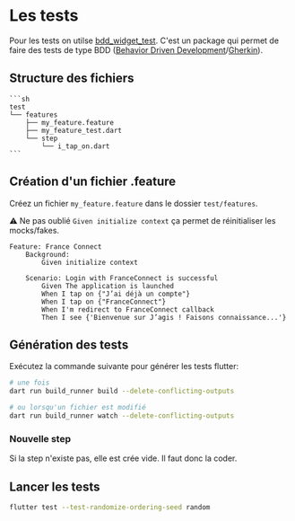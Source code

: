 # Les tests

Pour les tests on utilse [bdd_widget_test](https://pub.dev/packages/bdd_widget_test). C'est un package qui permet de faire des tests de type BDD ([Behavior Driven Development](https://fr.wikipedia.org/wiki/Programmation_pilot%C3%A9e_par_le_comportement)/[Gherkin](https://cucumber.io/docs/gherkin/reference)).

## Structure des fichiers

    ```sh
    test
    └── features
        ├── my_feature.feature
        ├── my_feature_test.dart
        └── step
            └── i_tap_on.dart
    ```

## Création d'un fichier .feature

Créez un fichier `my_feature.feature` dans le dossier `test/features`.

⚠️ Ne pas oublié `Given initialize context` ça permet de réinitialiser les mocks/fakes.

```gherkin
Feature: France Connect
    Background:
        Given initialize context

    Scenario: Login with FranceConnect is successful
        Given The application is launched
        When I tap on {"J’ai déjà un compte"}
        When I tap on {"FranceConnect"}
        When I'm redirect to FranceConnect callback
        Then I see {'Bienvenue sur J’agis ! Faisons connaissance...'}
```

## Génération des tests

Exécutez la commande suivante pour générer les tests flutter:

```sh
# une fois
dart run build_runner build --delete-conflicting-outputs

# ou lorsqu'un fichier est modifié
dart run build_runner watch --delete-conflicting-outputs
```

### Nouvelle step

Si la step n'existe pas, elle est crée vide. Il faut donc la coder.

## Lancer les tests

```sh
flutter test --test-randomize-ordering-seed random
```